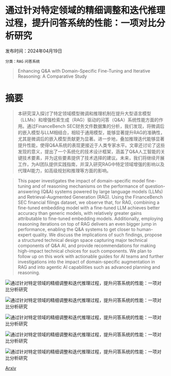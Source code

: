 # 通过针对特定领域的精细调整和迭代推理过程，提升问答系统的性能：一项对比分析研究

发布时间：2024年04月19日

`分类：RAG` `问答系统`

> Enhancing Q&A with Domain-Specific Fine-Tuning and Iterative Reasoning: A Comparative Study

# 摘要

> 本研究深入探讨了特定领域模型微调和推理机制在提升大型语言模型（LLMs）和增强检索生成（RAG）驱动的问答（Q&A）系统性能方面的作用。通过FinanceBench SEC财务文件数据集的分析，我们发现，将微调后的嵌入模型与LLM相结合，相较于通用模型，能够显著提升RAG的准确性，尤其是微调后的嵌入模型贡献更为显著。进一步地，叠加推理迭代能够显著提升性能，使得Q&A系统的表现更接近于人类专家水平。文章还讨论了这些发现的意义，提出了一个系统化的技术设计框架，涵盖了Q&A人工智能的关键技术要素，并为这些要素提供了技术选择的建议。未来，我们将继续开展工作，为AI团队提供实践指南，并深入研究RAG中特定领域增强的影响以及代理AI能力，如高级规划和推理等方面的影响。

> This paper investigates the impact of domain-specific model fine-tuning and of reasoning mechanisms on the performance of question-answering (Q&A) systems powered by large language models (LLMs) and Retrieval-Augmented Generation (RAG). Using the FinanceBench SEC financial filings dataset, we observe that, for RAG, combining a fine-tuned embedding model with a fine-tuned LLM achieves better accuracy than generic models, with relatively greater gains attributable to fine-tuned embedding models. Additionally, employing reasoning iterations on top of RAG delivers an even bigger jump in performance, enabling the Q&A systems to get closer to human-expert quality. We discuss the implications of such findings, propose a structured technical design space capturing major technical components of Q&A AI, and provide recommendations for making high-impact technical choices for such components. We plan to follow up on this work with actionable guides for AI teams and further investigations into the impact of domain-specific augmentation in RAG and into agentic AI capabilities such as advanced planning and reasoning.

![通过针对特定领域的精细调整和迭代推理过程，提升问答系统的性能：一项对比分析研究](../../..//opt/data/Projects/HuggingArxiv/paper_images/2404.11792/ooda.png)

![通过针对特定领域的精细调整和迭代推理过程，提升问答系统的性能：一项对比分析研究](../../..//opt/data/Projects/HuggingArxiv/paper_images/2404.11792/ooda-rag.png)

![通过针对特定领域的精细调整和迭代推理过程，提升问答系统的性能：一项对比分析研究](../../..//opt/data/Projects/HuggingArxiv/paper_images/2404.11792/ooda-financebench.png)

![通过针对特定领域的精细调整和迭代推理过程，提升问答系统的性能：一项对比分析研究](../../..//opt/data/Projects/HuggingArxiv/paper_images/2404.11792/design-space.png)

![通过针对特定领域的精细调整和迭代推理过程，提升问答系统的性能：一项对比分析研究](../../..//opt/data/Projects/HuggingArxiv/paper_images/2404.11792/financebench-categories.png)

[Arxiv](https://arxiv.org/abs/2404.11792)
